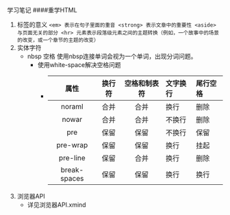 学习笔记
####重学HTML
  1. 标签的意义
    ```
    <em> 表示在句子里面的重音
    <strong> 表示文章中的重要性
    <aside> 与页面无关的部分
    <hr> 元素表示段落级元素之间的主题转换（例如，一个故事中的场景的改变，或一个章节的主题的改变）
    ```
  2. 实体字符
      - nbsp 空格 使用nbsp连接单词会视为一个单词，出现分词问题。
        - 使用white-space解决空格问题
          - 属性 | 换行符| 空格和制表符| 文字换行|尾行空格
            :---:|:----:|:----:|:----|:----
            noraml|合并|合并|换行|删除
            nowar|合并|合并|不换行|删除
            pre|保留|保留|不换行|保留
            pre-wrap|保留|保留|换行|挂起
            pre-line|保留|合并|换行|删除
            break-spaces|保留|保留|换行|换行
  3. 浏览器API
      - 详见浏览器API.xmind